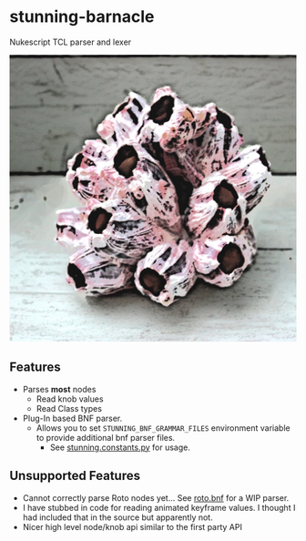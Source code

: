 # stunning-barnacle
Nukescript TCL parser and lexer

![Stunning Barnacle Icon](.github/icon.jpg)


## Features
  - Parses **most** nodes
    - Read knob values
    - Read Class types
  - Plug-In based BNF parser.
    - Allows you to set `STUNNING_BNF_GRAMMAR_FILES` environment variable to provide additional bnf parser files.
      - See [stunning.constants.py](https://github.com/Ahuge/stunning-barnacle/blob/master/stunning/constants.py#L22) for usage.

## Unsupported Features
- Cannot correctly parse Roto nodes yet... See [roto.bnf](https://github.com/Ahuge/stunning-barnacle/blob/master/stunning/roto.bnf) for a WIP parser.
- I have stubbed in code for reading animated keyframe values. I thought I had included that in the source but apparently not.
- Nicer high level node/knob api similar to the first party API
